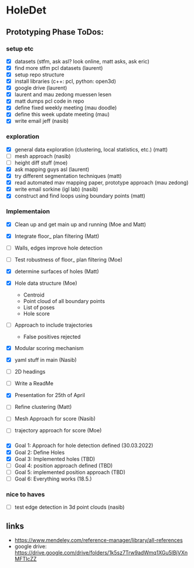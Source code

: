 # HoleDet


## Prototyping Phase ToDos:

### setup etc
- [x] datasets (stfm, ask asl? look online, matt asks, ask eric)
- [x] find more stfm pcl datasets (laurent)
- [x] setup repo structure
- [x] install libraries (c++: pcl, python: open3d)
- [x] google drive (laurent)
- [x] laurent and mau zedong muessen lesen
- [x] matt dumps pcl code in repo
- [x] define fixed weekly meeting (mau doodle)
- [x] define this week update meeting (mau)
- [x] write email jeff (nasib)

### exploration
- [x] general data exploration (clustering, local statistics, etc.) (matt)
- [ ] mesh approach (nasib)
- [ ] height diff stuff (moe)
- [x] ask mapping guys asl (laurent)
- [x] try different segmentation techniques (matt)
- [x] read automated mav mapping paper, prototype approach (mau zedong)
- [x] write email sorkine (igl lab) (nasib)
- [x] construct and find loops using boundary points (matt)

### Implementaion
- [x] Clean up and get main up and running (Moe and Matt)
- [x] Integrate floor_ plan filtering (Matt)
- [ ] Walls, edges improve hole detection
- [ ] Test robustness of floor_ plan filtering (Moe)
- [x] determine surfaces of holes (Matt)
- [x] Hole data structure (Moe)
    - Centroid
    - Point cloud of all boundary points
    - List of poses
    - Hole score
- [ ] Approach to include trajectories
    - False positives rejected
- [x] Modular scoring mechanism
- [x] yaml stuff in main (Nasib)
- [ ] 2D headings
- [ ] Write a ReadMe
- [x] Presentation for 25th of April
- [ ] Refine clustering (Matt)
- [ ] Mesh Approach for score (Nasib)
- [ ] trajectory approach for score (Moe)


###
- [x] Goal 1: Approach for hole detection defined (30.03.2022)
- [x] Goal 2: Define Holes
- [x] Goal 3: Implemented holes (TBD)
- [ ] Goal 4: position approach defined (TBD)
- [ ] Goal 5: implemented position approach (TBD)
- [ ] Goal 6: Everything works (18.5.)

### nice to haves
- [ ] test edge detection in 3d point clouds (nasib)

## links
- https://www.mendeley.com/reference-manager/library/all-references
- google drive: https://drive.google.com/drive/folders/1k5sz7Trw9adWmq1XGu5lBjVXnMFTIcZZ
